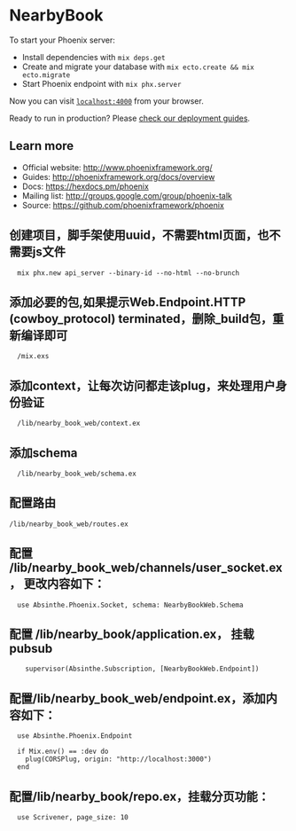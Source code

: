# NearbyBook

To start your Phoenix server:

  * Install dependencies with `mix deps.get`
  * Create and migrate your database with `mix ecto.create && mix ecto.migrate`
  * Start Phoenix endpoint with `mix phx.server`

Now you can visit [`localhost:4000`](http://localhost:4000) from your browser.

Ready to run in production? Please [check our deployment guides](http://www.phoenixframework.org/docs/deployment).

## Learn more

  * Official website: http://www.phoenixframework.org/
  * Guides: http://phoenixframework.org/docs/overview
  * Docs: https://hexdocs.pm/phoenix
  * Mailing list: http://groups.google.com/group/phoenix-talk
  * Source: https://github.com/phoenixframework/phoenix


## 创建项目，脚手架使用uuid，不需要html页面，也不需要js文件
```
  mix phx.new api_server --binary-id --no-html --no-brunch
```
## 添加必要的包,如果提示Web.Endpoint.HTTP (cowboy_protocol) terminated，删除_build包，重新编译即可
```
  /mix.exs
```
## 添加context，让每次访问都走该plug，来处理用户身份验证
```
  /lib/nearby_book_web/context.ex
```
## 添加schema
```
  /lib/nearby_book_web/schema.ex
```
## 配置路由
```
/lib/nearby_book_web/routes.ex
```
## 配置 /lib/nearby_book_web/channels/user_socket.ex， 更改内容如下：
```
  use Absinthe.Phoenix.Socket, schema: NearbyBookWeb.Schema
```
## 配置 /lib/nearby_book/application.ex， 挂载pubsub
```
    supervisor(Absinthe.Subscription, [NearbyBookWeb.Endpoint])
```
## 配置/lib/nearby_book_web/endpoint.ex，添加内容如下：
```
  use Absinthe.Phoenix.Endpoint

  if Mix.env() == :dev do
    plug(CORSPlug, origin: "http://localhost:3000")
  end

```
## 配置/lib/nearby_book/repo.ex，挂载分页功能：
```
  use Scrivener, page_size: 10
```
